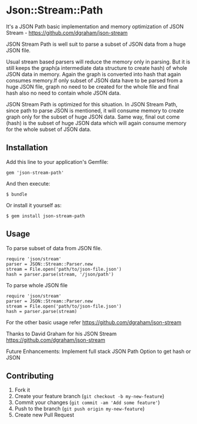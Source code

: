 # Json::Stream::Path

It's a JSON Path basic implementation and memory optimization of JSON Stream - https://github.com/dgraham/json-stream

JSON Stream Path is well suit to parse a subset of JSON data from a huge JSON file.

Usual stream based parsers will reduce the memory only in parsing. But it is still keeps the graph(a intermediate data structure to create hash) of whole JSON data in memory. Again the graph is converted into hash that again consumes memory.If only subset of JSON data have to be parsed from a huge JSON file, graph no need to be created for the whole file and final hash also no need to contain whole JSON data.

JSON Stream Path is optimized for this situation. In JSON Stream Path, since path to parse JSON is mentioned, it will consume memory to create graph only for the subset of huge JSON data. Same way, final out come (hash) is the subset of huge JSON data which will again consume memory for the whole subset of JSON data.

## Installation

Add this line to your application's Gemfile:

    gem 'json-stream-path'

And then execute:

    $ bundle

Or install it yourself as:

    $ gem install json-stream-path

## Usage

To parse subset of data from JSON file.

    require 'json/stream'
    parser = JSON::Stream::Parser.new
    stream = File.open('path/to/json-file.json')
    hash = parser.parse(stream, '/json/path')


To parse whole JSON file

    require 'json/stream'
    parser = JSON::Stream::Parser.new
    stream = File.open('path/to/json-file.json')
    hash = parser.parse(stream)

For the other basic usage refer https://github.com/dgraham/json-stream

Thanks to David Graham for his JSON Stream https://github.com/dgraham/json-stream

Future Enhancements:
    Implement full stack JSON Path
    Option to get hash or JSON

## Contributing

1. Fork it
2. Create your feature branch (`git checkout -b my-new-feature`)
3. Commit your changes (`git commit -am 'Add some feature'`)
4. Push to the branch (`git push origin my-new-feature`)
5. Create new Pull Request

